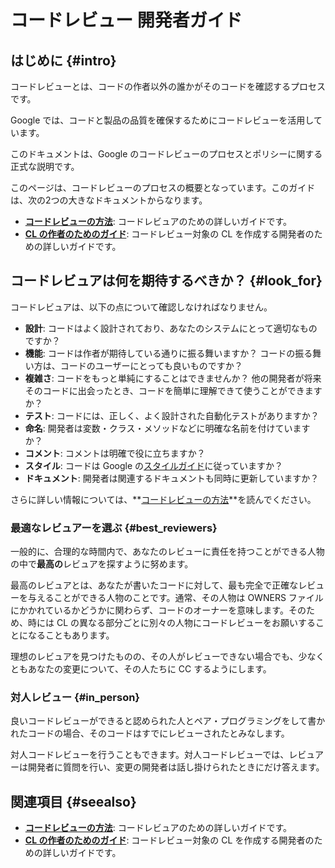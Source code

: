 # コードレビュー 開発者ガイド

## はじめに {#intro}

コードレビューとは、コードの作者以外の誰かがそのコードを確認するプロセスです。

Google では、コードと製品の品質を確保するためにコードレビューを活用しています。

このドキュメントは、Google のコードレビューのプロセスとポリシーに関する正式な説明です。

このページは、コードレビューのプロセスの概要となっています。このガイドは、次の2つの大きなドキュメントからなります。

-  **[コードレビューの方法](reviewer/)**: コードレビュアのための詳しいガイドです。
-  **[CL の作者のためのガイド](developer/)**: コードレビュー対象の CL を作成する開発者のための詳しいガイドです。

## コードレビュアは何を期待するべきか？ {#look_for}

コードレビュアは、以下の点について確認しなければなりません。

-   **設計**: コードはよく設計されており、あなたのシステムにとって適切なものですか？
-   **機能**: コードは作者が期待している通りに振る舞いますか？ コードの振る舞い方は、コードのユーザーにとっても良いものですか？
-   **複雑さ**: コードをもっと単純にすることはできませんか？ 他の開発者が将来そのコードに出会ったとき、コードを簡単に理解できて使うことができますか？
-   **テスト**: コードには、正しく、よく設計された自動化テストがありますか？
-   **命名**: 開発者は変数・クラス・メソッドなどに明確な名前を付けていますか？
-   **コメント**: コメントは明確で役に立ちますか？
-   **スタイル**: コードは Google の[スタイルガイド](http://google.github.io/styleguide/)に従っていますか？
-   **ドキュメント**: 開発者は関連するドキュメントも同時に更新していますか？

さらに詳しい情報については、**[コードレビューの方法](reviewer/)**を読んでください。

### 最適なレビュアーを選ぶ {#best_reviewers}

一般的に、合理的な時間内で、あなたのレビューに責任を持つことができる人物の中で**最高の**レビュアを探すように努めます。

最高のレビュアとは、あなたが書いたコードに対して、最も完全で正確なレビューを与えることができる人物のことです。通常、その人物は OWNERS ファイルにかかれているかどうかに関わらず、コードのオーナーを意味します。そのため、時には CL の異なる部分ごとに別々の人物にコードレビューをお願いすることになることもあります。

理想のレビュアを見つけたものの、その人がレビューできない場合でも、少なくともあなたの変更について、その人たちに CC するようにします。

### 対人レビュー {#in_person}

良いコードレビューができると認められた人とペア・プログラミングをして書かれたコードの場合、そのコードはすでにレビューされたとみなします。

対人コードレビューを行うこともできます。対人コードレビューでは、レビュアーは開発者に質問を行い、変更の開発者は話し掛けられたときにだけ答えます。

## 関連項目 {#seealso}

-  **[コードレビューの方法](reviewer/)**: コードレビュアのための詳しいガイドです。
-  **[CL の作者のためのガイド](developer/)**: コードレビュー対象の CL を作成する開発者のための詳しいガイドです。

